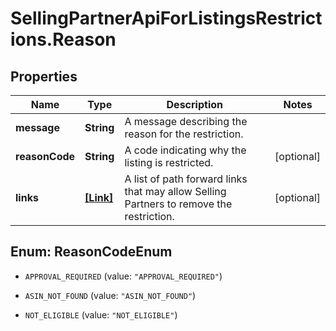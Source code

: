# SellingPartnerApiForListingsRestrictions.Reason

## Properties
Name | Type | Description | Notes
------------ | ------------- | ------------- | -------------
**message** | **String** | A message describing the reason for the restriction. | 
**reasonCode** | **String** | A code indicating why the listing is restricted. | [optional] 
**links** | [**[Link]**](Link.md) | A list of path forward links that may allow Selling Partners to remove the restriction. | [optional] 


<a name="ReasonCodeEnum"></a>
## Enum: ReasonCodeEnum


* `APPROVAL_REQUIRED` (value: `"APPROVAL_REQUIRED"`)

* `ASIN_NOT_FOUND` (value: `"ASIN_NOT_FOUND"`)

* `NOT_ELIGIBLE` (value: `"NOT_ELIGIBLE"`)




